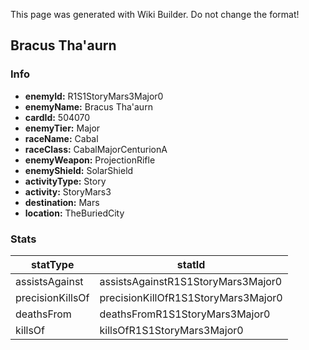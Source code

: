 <span class="wiki-builder">This page was generated with Wiki Builder. Do not change the format!</span>

## Bracus Tha'aurn
### Info
* **enemyId:** R1S1StoryMars3Major0
* **enemyName:** Bracus Tha'aurn
* **cardId:** 504070
* **enemyTier:** Major
* **raceName:** Cabal
* **raceClass:** CabalMajorCenturionA
* **enemyWeapon:** ProjectionRifle
* **enemyShield:** SolarShield
* **activityType:** Story
* **activity:** StoryMars3
* **destination:** Mars
* **location:** TheBuriedCity

### Stats
statType | statId
-------- | ------
assistsAgainst | assistsAgainstR1S1StoryMars3Major0
precisionKillsOf | precisionKillOfR1S1StoryMars3Major0
deathsFrom | deathsFromR1S1StoryMars3Major0
killsOf | killsOfR1S1StoryMars3Major0

